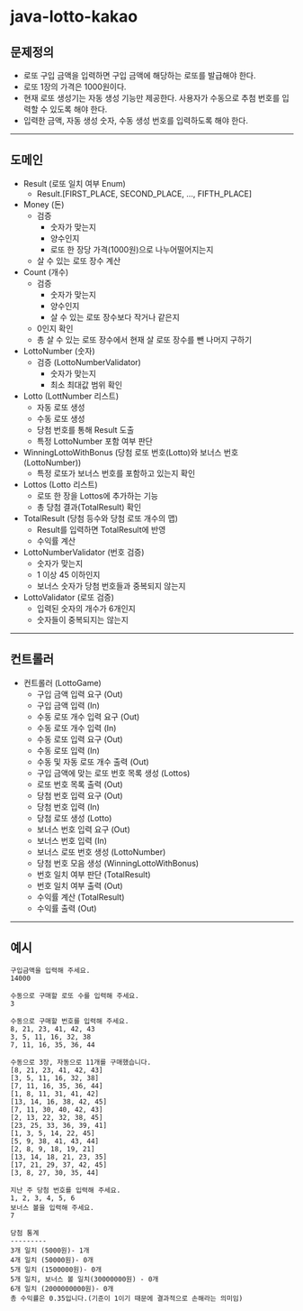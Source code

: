 # java-lotto-kakao

## 문제정의
- 로또 구입 금액을 입력하면 구입 금액에 해당하는 로또를 발급해야 한다.
- 로또 1장의 가격은 1000원이다.
- 현재 로또 생성기는 자동 생성 기능만 제공한다. 사용자가 수동으로 추첨 번호를 입력할 수 있도록 해야 한다.
- 입력한 금액, 자동 생성 숫자, 수동 생성 번호를 입력하도록 해야 한다.

---

## 도메인
- Result (로또 일치 여부 Enum)
  - Result.[FIRST_PLACE, SECOND_PLACE, ..., FIFTH_PLACE]
- Money (돈)
  - 검증
    - 숫자가 맞는지
    - 양수인지
    - 로또 한 장당 가격(1000원)으로 나누어떨어지는지
  - 살 수 있는 로또 장수 계산
- Count (개수)
  - 검증
    - 숫자가 맞는지
    - 양수인지
    - 살 수 있는 로또 장수보다 작거나 같은지
  - 0인지 확인
  - 총 살 수 있는 로또 장수에서 현재 살 로또 장수를 뺀 나머지 구하기
- LottoNumber (숫자)
  - 검증 (LottoNumberValidator)
    - 숫자가 맞는지
    - 최소 최대값 범위 확인
- Lotto (LottNumber 리스트)
  - 자동 로또 생성
  - 수동 로또 생성
  - 당첨 번호를 통해 Result 도출
  - 특정 LottoNumber 포함 여부 판단
- WinningLottoWithBonus (당첨 로또 번호(Lotto)와 보너스 번호(LottoNumber))
  - 특정 로또가 보너스 번호를 포함하고 있는지 확인
- Lottos (Lotto 리스트)
  - 로또 한 장을 Lottos에 추가하는 기능
  - 총 당첨 결과(TotalResult) 확인
- TotalResult (당첨 등수와 당첨 로또 개수의 맵)
  - Result를 입력하면 TotalResult에 반영
  - 수익률 계산
- LottoNumberValidator (번호 검증)
  - 숫자가 맞는지
  - 1 이상 45 이하인지
  - 보너스 숫자가 당첨 번호들과 중복되지 않는지
- LottoValidator (로또 검증)
  - 입력된 숫자의 개수가 6개인지
  - 숫자들이 중복되지는 않는지

---

## 컨트롤러

- 컨트롤러 (LottoGame)
  - 구입 금액 입력 요구 (Out)
  - 구입 금액 입력 (In)
  - 수동 로또 개수 입력 요구 (Out)
  - 수동 로또 개수 입력 (In)
  - 수동 로또 입력 요구 (Out)
  - 수동 로또 입력 (In)
  - 수동 및 자동 로또 개수 출력 (Out)
  - 구입 금액에 맞는 로또 번호 목록 생성 (Lottos)
  - 로또 번호 목록 출력 (Out)
  - 당첨 번호 입력 요구 (Out)
  - 당첨 번호 입력 (In)
  - 당첨 로또 생성 (Lotto)
  - 보너스 번호 입력 요구 (Out)
  - 보너스 번호 입력 (In)
  - 보너스 로또 번호 생성 (LottoNumber)
  - 당첨 번호 모음 생성 (WinningLottoWithBonus)
  - 번호 일치 여부 판단 (TotalResult)
  - 번호 일치 여부 출력 (Out)
  - 수익률 계산 (TotalResult)
  - 수익률 출력 (Out)

---

## 예시
```
구입금액을 입력해 주세요.
14000

수동으로 구매할 로또 수를 입력해 주세요.
3

수동으로 구매할 번호를 입력해 주세요.
8, 21, 23, 41, 42, 43
3, 5, 11, 16, 32, 38
7, 11, 16, 35, 36, 44

수동으로 3장, 자동으로 11개를 구매했습니다.
[8, 21, 23, 41, 42, 43]
[3, 5, 11, 16, 32, 38]
[7, 11, 16, 35, 36, 44]
[1, 8, 11, 31, 41, 42]
[13, 14, 16, 38, 42, 45]
[7, 11, 30, 40, 42, 43]
[2, 13, 22, 32, 38, 45]
[23, 25, 33, 36, 39, 41]
[1, 3, 5, 14, 22, 45]
[5, 9, 38, 41, 43, 44]
[2, 8, 9, 18, 19, 21]
[13, 14, 18, 21, 23, 35]
[17, 21, 29, 37, 42, 45]
[3, 8, 27, 30, 35, 44]

지난 주 당첨 번호를 입력해 주세요.
1, 2, 3, 4, 5, 6
보너스 볼을 입력해 주세요.
7

당첨 통계
---------
3개 일치 (5000원)- 1개
4개 일치 (50000원)- 0개
5개 일치 (1500000원)- 0개
5개 일치, 보너스 볼 일치(30000000원) - 0개
6개 일치 (2000000000원)- 0개
총 수익률은 0.35입니다.(기준이 1이기 때문에 결과적으로 손해라는 의미임)
```